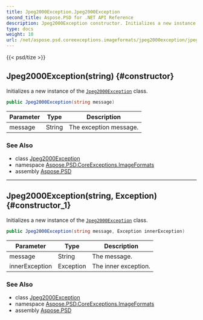 ```yaml
---
title: Jpeg2000Exception.Jpeg2000Exception
second_title: Aspose.PSD for .NET API Reference
description: Jpeg2000Exception constructor. Initializes a new instance of the Jpeg2000Exception class
type: docs
weight: 10
url: /net/aspose.psd.coreexceptions.imageformats/jpeg2000exception/jpeg2000exception/
---
```

{{< psd/tize >}}
## Jpeg2000Exception(string) {#constructor}

Initializes a new instance of the [`Jpeg2000Exception`](../) class.

```csharp
public Jpeg2000Exception(string message)
```

| Parameter | Type | Description |
| --- | --- | --- |
| message | String | The exception message. |

### See Also

* class [Jpeg2000Exception](../)
* namespace [Aspose.PSD.CoreExceptions.ImageFormats](../../../aspose.psd.coreexceptions.imageformats/)
* assembly [Aspose.PSD](../../../)

---

## Jpeg2000Exception(string, Exception) {#constructor_1}

Initializes a new instance of the [`Jpeg2000Exception`](../) class.

```csharp
public Jpeg2000Exception(string message, Exception innerException)
```

| Parameter | Type | Description |
| --- | --- | --- |
| message | String | The message. |
| innerException | Exception | The inner exception. |

### See Also

* class [Jpeg2000Exception](../)
* namespace [Aspose.PSD.CoreExceptions.ImageFormats](../../../aspose.psd.coreexceptions.imageformats/)
* assembly [Aspose.PSD](../../../)


